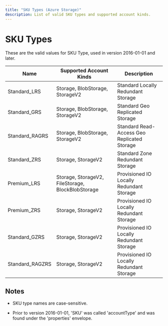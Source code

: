 ```yaml
---
title: "SKU Types (Azure Storage)"
description: List of valid SKU types and supported account kinds.
---
```

# SKU Types

These are the valid values for SKU Type, used in version 2016-01-01 and later.

| Name           | Supported Account Kinds | Description                                 |
|----------------|-------------------------|---------------------------------------------|
| Standard_LRS   | Storage, BlobStorage, StorageV2    | Standard Locally Redundant Storage          |
| Standard_GRS   | Storage, BlobStorage, StorageV2    | Standard Geo Replicated Storage             |
| Standard_RAGRS | Storage, BlobStorage, StorageV2    | Standard Read-Access Geo Replicated Storage |
| Standard_ZRS   | Storage, StorageV2                 | Standard Zone Redundant Storage             |
| Premium_LRS    | Storage, StorageV2, FileStorage, BlockBlobStorage| Provisioned IO Locally Redundant Storage    |
| Premium_ZRS    | Storage, StorageV2                 | Provisioned IO Locally Redundant Storage    |
| Standard_GZRS  | Storage,  StorageV2                 | Provisioned IO Locally Redundant Storage    |
| Standard_RAGZRS| Storage,  StorageV2                 | Provisioned IO Locally Redundant Storage    |



## Notes

-	SKU type names are case-sensitive.

-	Prior to version 2016-01-01, 'SKU' was called 'accountType' and was found under the 'properties' envelope.

